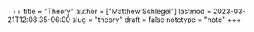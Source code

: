 +++
title = "Theory"
author = ["Matthew Schlegel"]
lastmod = 2023-03-21T12:08:35-06:00
slug = "theory"
draft = false
notetype = "note"
+++
